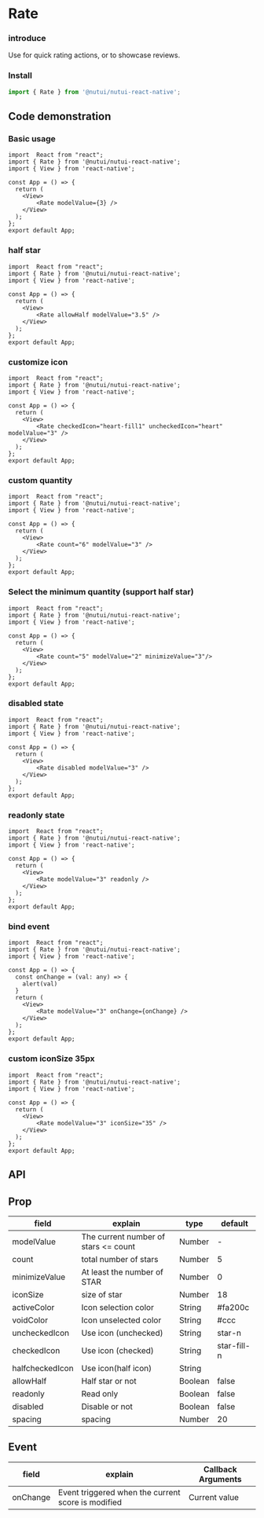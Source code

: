 #  Rate

### introduce

Use for quick rating actions, or to showcase reviews.

### Install

```ts
import { Rate } from '@nutui/nutui-react-native';
```

## Code demonstration

### Basic usage

```SnackPlayer
import  React from "react";
import { Rate } from '@nutui/nutui-react-native';
import { View } from 'react-native';

const App = () => {
  return (
    <View>
        <Rate modelValue={3} />
    </View>
  );
};
export default App;

```

### half star

```SnackPlayer
import  React from "react";
import { Rate } from '@nutui/nutui-react-native';
import { View } from 'react-native';

const App = () => {
  return (
    <View>
        <Rate allowHalf modelValue="3.5" />
    </View>
  );
};
export default App;

```
### customize icon

```SnackPlayer
import  React from "react";
import { Rate } from '@nutui/nutui-react-native';
import { View } from 'react-native';

const App = () => {
  return (
    <View>
        <Rate checkedIcon="heart-fill1" uncheckedIcon="heart" modelValue="3" />
    </View>
  );
};
export default App;

```
### custom quantity

```SnackPlayer
import  React from "react";
import { Rate } from '@nutui/nutui-react-native';
import { View } from 'react-native';

const App = () => {
  return (
    <View>
        <Rate count="6" modelValue="3" />
    </View>
  );
};
export default App;

```
### Select the minimum quantity (support half star)

```SnackPlayer
import  React from "react";
import { Rate } from '@nutui/nutui-react-native';
import { View } from 'react-native';

const App = () => {
  return (
    <View>
        <Rate count="5" modelValue="2" minimizeValue="3"/>
    </View>
  );
};
export default App;

```
### disabled state

```SnackPlayer
import  React from "react";
import { Rate } from '@nutui/nutui-react-native';
import { View } from 'react-native';

const App = () => {
  return (
    <View>
        <Rate disabled modelValue="3" />
    </View>
  );
};
export default App;

```
### readonly state

```SnackPlayer
import  React from "react";
import { Rate } from '@nutui/nutui-react-native';
import { View } from 'react-native';

const App = () => {
  return (
    <View>
        <Rate modelValue="3" readonly />
    </View>
  );
};
export default App;

```
### bind event

```SnackPlayer
import  React from "react";
import { Rate } from '@nutui/nutui-react-native';
import { View } from 'react-native';

const App = () => {
  const onChange = (val: any) => {
    alert(val)
  }
  return (
    <View>
        <Rate modelValue="3" onChange={onChange} />
    </View>
  );
};
export default App;

```
### custom iconSize 35px

```SnackPlayer
import  React from "react";
import { Rate } from '@nutui/nutui-react-native';
import { View } from 'react-native';

const App = () => {
  return (
    <View>
        <Rate modelValue="3" iconSize="35" />
    </View>
  );
};
export default App;

```

## API

## Prop

| field           | explain                                 | type    | default    |
|----------------|-------------------------------------------|---------|-------------|
| modelValue     | The current number of stars <= count     | Number    | -           |
| count          | total number of stars                    | Number  | 5           |
| minimizeValue  | At least the number of STAR              | Number  | 0           |
| iconSize      | size of star                              | Number  | 18          |
| activeColor   | Icon selection color                      | String  | #fa200c     |
| voidColor     | Icon unselected color                    | String  | #ccc        |
| uncheckedIcon | Use icon (unchecked)                    | String  | star-n      |
| checkedIcon   | Use icon (checked)                       | String  | star-fill-n |
| halfcheckedIcon | Use icon(half icon)                     | String  |  |
| allowHalf     | Half star or not                         | Boolean | false       |
| readonly       |Read only                              | Boolean | false       |
| disabled       | Disable or not                          | Boolean | false       |
| spacing        | spacing                                  | Number  | 20          |

## Event
| field   | explain                                          | Callback Arguments  |
|--------|----------------------------|----------|
| onChange  | Event triggered when the current score is modified | Current value   |
